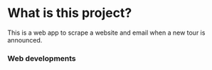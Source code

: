 # What is this project?
This is a web app to scrape a website and email when a new tour is announced. 
### Web developments